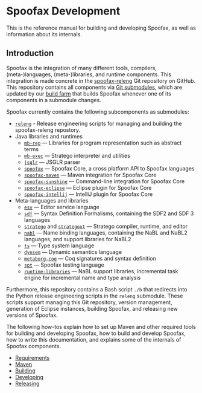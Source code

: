 # Spoofax Development
This is the reference manual for building and developing Spoofax, as well as information about its internals.

## Introduction
Spoofax is the integration of many different tools, compilers, (meta-)languages, (meta-)libraries, and runtime components. This integration is made concrete in the [spoofax-releng](https://github.com/metaborg/spoofax-releng) Git repository on GitHub. This repository contains all components via [Git submodules](https://git-scm.com/book/en/v2/Git-Tools-Submodules), which are updated by our [build farm](https://buildfarm.metaborg.org/view/Spoofax/job/metaborg/job/spoofax-releng/) that builds Spoofax whenever one of its components in a submodule changes.

Spoofax currently contains the following subcomponents as submodules:

- [`releng`](https://github.com/metaborg/spoofax-deploy/) - Release engineering scripts for managing and building the spoofax-releng repostory.
- Java libraries and runtimes
    - [`mb-rep`](https://github.com/metaborg/mb-rep/) — Libraries for program representation such as abstract terms
    - [`mb-exec`](https://github.com/metaborg/mb-exec/) — Stratego interpreter and utilities
    - [`jsglr`](https://github.com/metaborg/jsglr/) — JSGLR parser
    - [`spoofax`](https://github.com/metaborg/spoofax/) — Spoofax Core, a cross platform API to Spoofax languages
    - [`spoofax-maven`](https://github.com/metaborg/spoofax-maven/) — Maven integration for Spoofax Core
    - [`spoofax-sunshine`](https://github.com/metaborg/spoofax-sunshine/) — Command-line integration for Spoofax Core
    - [`spoofax-eclipse`](https://github.com/metaborg/spoofax-eclipse/) — Eclipse plugin for Spoofax Core
    - [`spoofax-intellij`](https://github.com/metaborg/spoofax-intellij/) — IntelliJ plugin for Spoofax Core
- Meta-languages and libraries
    - [`esv`](https://github.com/metaborg/esv/) — Editor service language
    - [`sdf`](https://github.com/metaborg/sdf/) — Syntax Definition Formalisms, containing the SDF2 and SDF 3 languages
    - [`stratego`](https://github.com/metaborg/stratego/) and [`strategoxt`](https://github.com/metaborg/strategoxt/) — Stratego compiler, runtime, and editor
    - [`nabl`](https://github.com/metaborg/nabl/) — Name binding languages, containing the NaBL and NaBL2 languages, and support libraries for NaBL2
    - [`ts`](https://github.com/metaborg/ts/) — Type system language
    - [`dynsem`](https://github.com/metaborg/dynsem/) — Dynamic semantics language
    - [`metaborg-coq`](https://github.com/metaborg/metaborg-coq/) — Coq signatures and syntax definition
    - [`spt`](https://github.com/metaborg/spt/) — Spoofax testing language
    - [`runtime-libraries`](https://github.com/metaborg/runtime-libraries/) — NaBL support libraries, incremental task engine for incremental name and type analysis

Furthermore, this repository contains a Bash script `./b` that redirects into the Python release engineering scripts in the `releng` submodule. These scripts support managing this Git repository, version management, generation of Eclipse instances, building Spoofax, and releasing new versions of Spoofax.

The following how-tos explain how to set up Maven and other required tools for building and developing Spoofax, how to build and develop Spoofax, how to write this documentation, and explains some of the internals of Spoofax components.

- [Requirements](requirements.md)
- [Maven](maven.md)
- [Building](building.md)
- [Developing](developing.md)
- [Releasing](releasing.md)

